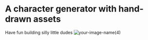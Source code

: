 # A character generator with hand-drawn assets

Have fun building silly little dudes
![your-image-name(4)](https://github.com/user-attachments/assets/8bd27f1f-d07e-4f85-860b-c1ff99fd0e41)
